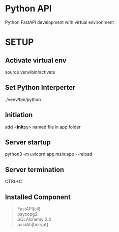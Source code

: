 # Python API

Python FastAPI development with virtual environment

# SETUP

## Activate virtual env
source venv/bin/activate

## Set Python Interperter
./venv/bin/python

## initiation
add <**init**py> named file in app folder

## Server startup
python3 -m uvicorn app.main:app --reload

## Server termination
CTRL+C

## Installed Component
>FastAPI[all]  
>psycopg2  
>SQLAlchemy 2.0  
>passlib[bcrypt]  


